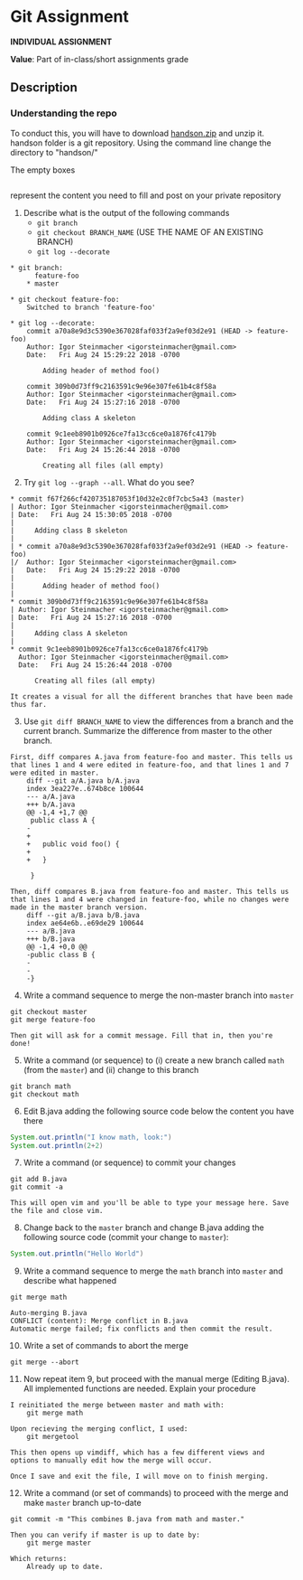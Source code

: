 # Git Assignment

**INDIVIDUAL ASSIGNMENT**

**Value**: Part of in-class/short assignments grade

## Description

### Understanding the repo
To conduct this, you will have to download [handson.zip](handson.zip) and unzip it.
handson folder is a git repository. Using the command line change the directory to "handson/"

The empty boxes
```

```
represent the content you need to fill and post on your private repository


1. Describe what is the output of the following commands
    -  `git branch` 
    -  `git checkout BRANCH_NAME` (USE THE NAME OF AN EXISTING BRANCH)
    -  `git log --decorate`

```
* git branch: 
      feature-foo
    * master

* git checkout feature-foo: 
    Switched to branch 'feature-foo'

* git log --decorate: 
    commit a70a8e9d3c5390e367028faf033f2a9ef03d2e91 (HEAD -> feature-foo)
    Author: Igor Steinmacher <igorsteinmacher@gmail.com>
    Date:   Fri Aug 24 15:29:22 2018 -0700

        Adding header of method foo()

    commit 309b0d73ff9c2163591c9e96e307fe61b4c8f58a
    Author: Igor Steinmacher <igorsteinmacher@gmail.com>
    Date:   Fri Aug 24 15:27:16 2018 -0700

        Adding class A skeleton

    commit 9c1eeb8901b0926ce7fa13cc6ce0a1876fc4179b
    Author: Igor Steinmacher <igorsteinmacher@gmail.com>
    Date:   Fri Aug 24 15:26:44 2018 -0700

        Creating all files (all empty)
```

2. Try `git log --graph --all`. What do you see?
```
* commit f67f266cf420735187053f10d32e2c0f7cbc5a43 (master)
| Author: Igor Steinmacher <igorsteinmacher@gmail.com>
| Date:   Fri Aug 24 15:30:05 2018 -0700
|
|     Adding class B skeleton
|
| * commit a70a8e9d3c5390e367028faf033f2a9ef03d2e91 (HEAD -> feature-foo)
|/  Author: Igor Steinmacher <igorsteinmacher@gmail.com>
|   Date:   Fri Aug 24 15:29:22 2018 -0700
|
|       Adding header of method foo()
|
* commit 309b0d73ff9c2163591c9e96e307fe61b4c8f58a
| Author: Igor Steinmacher <igorsteinmacher@gmail.com>
| Date:   Fri Aug 24 15:27:16 2018 -0700
|
|     Adding class A skeleton
|
* commit 9c1eeb8901b0926ce7fa13cc6ce0a1876fc4179b
  Author: Igor Steinmacher <igorsteinmacher@gmail.com>
  Date:   Fri Aug 24 15:26:44 2018 -0700

      Creating all files (all empty)

It creates a visual for all the different branches that have been made thus far.
```

3. Use `git diff BRANCH_NAME` to view the differences from a branch and the current branch.
   Summarize the difference from master to the other branch.

```
First, diff compares A.java from feature-foo and master. This tells us that lines 1 and 4 were edited in feature-foo, and that lines 1 and 7 were edited in master.
    diff --git a/A.java b/A.java
    index 3ea227e..674b8ce 100644
    --- a/A.java
    +++ b/A.java
    @@ -1,4 +1,7 @@
     public class A {
    -
    +
    +   public void foo() {
    +
    +   }

     }
 
Then, diff compares B.java from feature-foo and master. This tells us that lines 1 and 4 were changed in feature-foo, while no changes were made in the master branch version.
    diff --git a/B.java b/B.java
    index ae64e6b..e69de29 100644
    --- a/B.java
    +++ b/B.java
    @@ -1,4 +0,0 @@
    -public class B {
    -
    -
    -}
```

4. Write a command sequence to merge the non-master branch into `master`

```
git checkout master
git merge feature-foo

Then git will ask for a commit message. Fill that in, then you're done!
```


5. Write a command (or sequence) to (i) create a new branch called `math` (from the `master`) 
and (ii) change to this branch

```
git branch math
git checkout math
```
   
6. Edit B.java adding the following source code below the content you have there
```java
System.out.println("I know math, look:")
System.out.println(2+2)
```

7. Write a command (or sequence) to commit your changes
```
git add B.java
git commit -a

This will open vim and you'll be able to type your message here. Save the file and close vim.
```

8. Change back to the `master` branch and change B.java adding the following source code (commit your change to `master`):
```java
System.out.println("Hello World")
```

9. Write a command sequence to merge the `math` branch into `master` and describe what happened
```
git merge math

Auto-merging B.java
CONFLICT (content): Merge conflict in B.java
Automatic merge failed; fix conflicts and then commit the result.
```
   
10. Write a set of commands to abort the merge
```
git merge --abort
```
   
11. Now repeat item 9, but proceed with the manual merge (Editing B.java). All implemented functions are needed. Explain your procedure
```
I reinitiated the merge between master and math with:
    git merge math

Upon recieving the merging conflict, I used:
    git mergetool

This then opens up vimdiff, which has a few different views and options to manually edit how the merge will occur.

Once I save and exit the file, I will move on to finish merging.
```

12. Write a command (or set of commands) to proceed with the merge and make `master` branch up-to-date
```
git commit -m "This combines B.java from math and master."

Then you can verify if master is up to date by:
    git merge master
    
Which returns:
    Already up to date.
```



